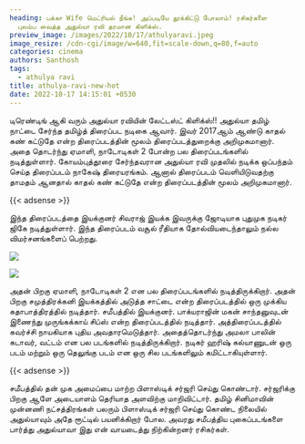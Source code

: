 ```yaml
---
heading: பக்கா Wife மெட்ரியல் நீங்க! அப்படியே தூக்கிட்டு போலாம்! ரசிகர்களை
  புலம்ப வைத்த அதுல்யா ரவி தரமான கிளிக்ஸ்.
preview_image: /images/2022/10/17/athulyaravi.jpeg
image_resize: /cdn-cgi/image/w=640,fit=scale-down,q=80,f=auto
categories: cinema
authors: Santhosh
tags:
  - athulya ravi
title: athulya-ravi-new-hot
date: 2022-10-17 14:15:01 +0530
---
```

டிரெண்டிங் ஆகி வரும் அதுல்யா ரவியின் லேட்டஸ்ட் கிளிக்ஸ்!!
அதுல்யா தமிழ் நாட்டை சேர்ந்த தமிழ்த் திரைப்பட நடிகை ஆவார். இவர் 2017ஆம் ஆண்டு காதல் கண் கட்டுதே என்ற திரைப்படத்தின் மூலம் திரைப்படத்துறைக்கு அறிமுகமானார். அதை தொடர்ந்து ஏமாளி,  நாடோடிகள் 2 போன்ற பல திரைப்படங்களில் நடித்துள்ளார்.
கோயம்புத்தூரை சேர்ந்தவரான அதுல்யா ரவி முதலில் நடிக்க ஒப்பந்தம் செய்த திரைப்படம் நாகேஷ் திரையரங்கம். ஆனால் திரைப்படம் வெளியிடுவதற்கு தாமதம் ஆனதால் காதல் கண் கட்டுதே என்ற திரைப்படத்தின் மூலம் அறிமுகமானார். 

{{< adsense >}}

இந்த திரைப்படத்தை இயக்குனர் சிவராஜ் இயக்க இவருக்கு ஜோடியாக புதுமுக நடிகர் ஜிகே நடித்துள்ளார். இந்த திரைப்படம் வசூல் ரீதியாக தோல்வியடைந்தாலும் நல்ல விமர்சனங்களைப் பெற்றது.


![](/images/2022/10/17/athulya-ravi-new-hot.jpeg)

![](/images/2022/10/17/athulya-ravi-new-hot2.jpeg)

அதன் பிறகு ஏமாளி, நாடோடிகள் 2‌‌ என பல திரைப்படங்களில் நடித்திருக்கிறார். அதன் பிறகு சமுத்திரக்கனி இயக்கத்தில் அடுத்த சாட்டை என்ற திரைப்படத்தில் ஒரு முக்கிய கதாபாத்திரத்தில் நடித்தார். சமீபத்தில் இயக்குனர். பாக்யராஜின் மகன் சாந்தனுவுடன் இணைந்து முருங்கக்காய் சிப்ஸ் என்ற திரைப்படத்தில் நடித்தார்.  அத்திரைப்படத்தில் கவர்ச்சி நாயகியாக புதிய அவதாரமெடுத்தார். அதைத்தொடர்ந்து அமலா பாலின் கடாவர், வட்டம் என பல படங்களில் நடித்திருக்கிறார். நடிகர் ஹரிஷ் கல்யாணுடன் ஒரு படம் மற்றும் ஒரு தெலுங்கு படம் என ஒரு சில படங்களிலும் கமிட்டாகியுள்ளார்.

{{< adsense >}}


சமீபத்தில் தன் முக அமைப்பை மாற்ற பிளாஸ்டிக் சர்ஜரி செய்து கொண்டார். சர்ஜரிக்கு பிறகு ஆளே அடையாளம் தெரியாத அளவிற்கு மாறிவிட்டார். தமிழ் சினிமாவின் முன்னணி நட்சத்திரங்கள் பலரும் பிளாஸ்டிக் சர்ஜரி செய்து கொண்ட நிலையில் அதுல்யாவும் அதே ரூட்டில் பயனிக்கிறார் போல. அவரது சமீபத்திய புகைப்படங்களை பார்த்து அதுல்யாவா இது என் வாயடைத்து நிற்கின்றனர் ரசிகர்கள்.